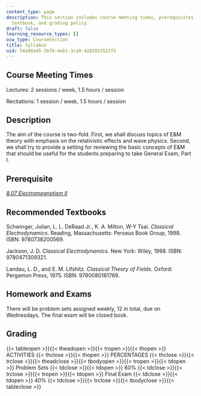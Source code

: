 ```yaml
---
content_type: page
description: This section includes course meeting times, prerequisites, course description,
  textbook, and grading policy.
draft: false
learning_resource_types: []
ocw_type: CourseSection
title: Syllabus
uid: 54a98a45-2b78-4eb1-3ca9-4282933521f5
---
```

## Course Meeting Times

Lectures: 2 sessions / week, 1.5 hours / session

Recitations: 1 session / week, 1.5 hours / session

## Description

The aim of the course is two-fold. First, we shall discuss topics of E&M theory with emphasis on the relativistic effects and wave physics. Second, we shall try to provide a setting for reviewing the basic concepts of E&M that should be useful for the students preparing to take General Exam, Part I.

## Prerequisite

[*8.07 Electromagnetism II*](https://ocw.mit.edu/courses/8-07-electromagnetism-ii-fall-2012/)

## Recommended Textbooks

Schwinger, Julian, L. L. DeRaad Jr., K. A. Milton, W-Y Tsai. *Classical Electrodynamics*. Reading, Massachusetts: Perseus Book Group, 1998. ISBN: 9780738200569.

Jackson, J. D. *Classical Electrodynamics.* New York: Wiley, 1998. ISBN: 9780471309321.

Landau, L. D., and E. M. Lifshitz. *Classical Theory of Fields*. Oxford: Pergamon Press, 1975. ISBN: 9780080181769.

## Homework and Exams

There will be problem sets assigned weekly, 12 in total, due on Wednesdays. The final exam will be closed book.

## Grading

{{< tableopen >}}{{< theadopen >}}{{< tropen >}}{{< thopen >}}
ACTIVITIES
{{< thclose >}}{{< thopen >}}
PERCENTAGES
{{< thclose >}}{{< trclose >}}{{< theadclose >}}{{< tbodyopen >}}{{< tropen >}}{{< tdopen >}}
Problem Sets
{{< tdclose >}}{{< tdopen >}}
60%
{{< tdclose >}}{{< trclose >}}{{< tropen >}}{{< tdopen >}}
Final Exam
{{< tdclose >}}{{< tdopen >}}
40%
{{< tdclose >}}{{< trclose >}}{{< tbodyclose >}}{{< tableclose >}}
